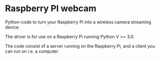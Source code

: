 # Raspberry PI webcam

Python-code to turn your Raspberry Pi into a wireless camera streaming device.

The driver is for use on a Raspberry Pi running Python V >= 3.0.

The code consist of a server running on the Raspberry Pi, and a client you can run on i.e. a computer.
